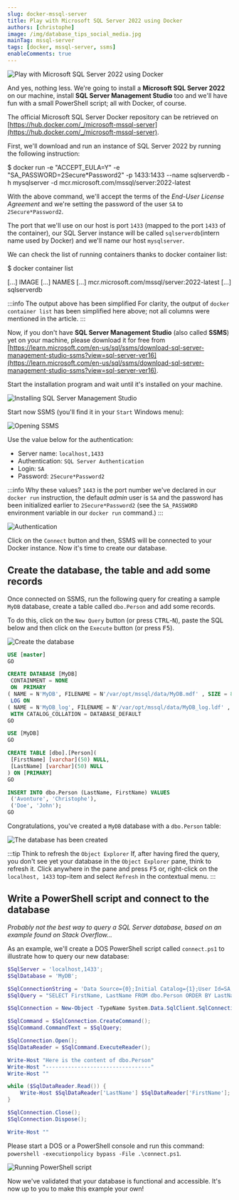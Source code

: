 ```yaml
---
slug: docker-mssql-server
title: Play with Microsoft SQL Server 2022 using Docker
authors: [christophe]
image: /img/database_tips_social_media.jpg
mainTag: mssql-server
tags: [docker, mssql-server, ssms]
enableComments: true
---
```

![Play with Microsoft SQL Server 2022 using Docker](/img/database_tips_banner.jpg)

And yes, nothing less. We're going to install a **Microsoft SQL Server 2022** on our machine, install **SQL Server Management Studio** too and we'll have fun with a small PowerShell script; all with Docker, of course.

<!-- truncate -->

The official Microsoft SQL Server Docker repository can be retrieved on [https://hub.docker.com/_/microsoft-mssql-server](https://hub.docker.com/_/microsoft-mssql-server).

First, we'll download and run an instance of SQL Server 2022 by running the following instruction:

<Terminal>
$ docker run -e "ACCEPT_EULA=Y" -e "SA_PASSWORD=2Secure*Password2" -p 1433:1433 --name sqlserverdb -h mysqlserver -d mcr.microsoft.com/mssql/server:2022-latest
</Terminal>

With the above command, we'll accept the terms of the *End-User License Agreement* and we're setting the password of the user `SA` to `2Secure*Password2`.

The port that we'll use on our host is port `1433` (mapped to the port `1433` of the container), our SQL Server instance will be called `sqlserverdb`(intern name used by Docker) and we'll name our host `mysqlserver`.

We can check the list of running containers thanks to docker container list:

<Terminal>
$ docker container list

[...] IMAGE                                       [...] NAMES
[...] mcr.microsoft.com/mssql/server:2022-latest  [...] sqlserverdb
</Terminal>

:::info The output above has been simplified
For clarity, the output of `docker container list` has been simplified here above; not all columns were mentioned in the article.
:::

Now, if you don't have **SQL Server Management Studio** (also called **SSMS**) yet on your machine, please download it for free from [https://learn.microsoft.com/en-us/sql/ssms/download-sql-server-management-studio-ssms?view=sql-server-ver16](https://learn.microsoft.com/en-us/sql/ssms/download-sql-server-management-studio-ssms?view=sql-server-ver16).

Start the installation program and wait until it's installed on your machine.

![Installing SQL Server Management Studio](./images/download_ssms.png)

Start now SSMS (you'll find it in your `Start` Windows menu):

![Opening SSMS](./images/opening_ssms.png)

Use the value below for the authentication:

* Server name: `localhost,1433`
* Authentication: `SQL Server Authentication`
* Login: `SA`
* Password: `2Secure*Password2`

:::info Why these values?
`1443` is the port number we've declared in our `docker run` instruction, the default *admin* user is `SA` and the password has been initialized earlier to `2Secure*Password2` (see the `SA_PASSWORD` environment variable in our `docker run` command.)
:::

![Authentication](./images/authentication.png)

Click on the `Connect` button and then, SSMS will be connected to your Docker instance. Now it's time to create our database.

## Create the database, the table and add some records

Once connected on SSMS, run the following query for creating a sample `MyDB` database, create a table called `dbo.Person` and add some records.

To do this, click on the `New Query` button (or press <kbd>CTRL</kbd>-<kbd>N</kbd>), paste the SQL below and then click on the `Execute` button (or press <kbd>F5</kbd>).

![Create the database](./images/create_database.png)

<Snippet filename="create_db.sql">

```sql
USE [master]
GO

CREATE DATABASE [MyDB]
 CONTAINMENT = NONE
 ON  PRIMARY
( NAME = N'MyDB', FILENAME = N'/var/opt/mssql/data/MyDB.mdf' , SIZE = 8192KB , MAXSIZE = UNLIMITED, FILEGROWTH = 65536KB )
 LOG ON
( NAME = N'MyDB_log', FILENAME = N'/var/opt/mssql/data/MyDB_log.ldf' , SIZE = 8192KB , MAXSIZE = 2048GB , FILEGROWTH = 65536KB )
 WITH CATALOG_COLLATION = DATABASE_DEFAULT
GO

USE [MyDB]
GO

CREATE TABLE [dbo].[Person](
 [FirstName] [varchar](50) NULL,
 [LastName] [varchar](50) NULL
) ON [PRIMARY]
GO

INSERT INTO dbo.Person (LastName, FirstName) VALUES
 ('Avonture', 'Christophe'),
 ('Doe', 'John');
GO
```

</Snippet>

Congratulations, you've created a `MyDB` database with a `dbo.Person` table:

![The database has been created](./images/database_created.png)

:::tip Think to refresh the `Object Explorer`
If, after having fired the query, you don't see yet your database in the `Object Explorer` pane, think to refresh it. Click anywhere in the pane and press <kbd>F5</kbd> or, right-click on the `localhost, 1433` top-item and select `Refresh` in the contextual menu.
:::

## Write a PowerShell script and connect to the database

*Probably not the best way to query a SQL Server database, based on an example found on Stack Overflow...*

As an example, we'll create a DOS PowerShell script called `connect.ps1` to illustrate how to query our new database:

<Snippet filename="connect.ps1">

```powershell
$SqlServer = 'localhost,1433';
$SqlDatabase = 'MyDB';

$SqlConnectionString = 'Data Source={0};Initial Catalog={1};User Id=SA;Password=2Secure*Password2;' -f $SqlServer, $SqlDatabase;
$SqlQuery = "SELECT FirstName, LastName FROM dbo.Person ORDER BY LastName;";

$SqlConnection = New-Object -TypeName System.Data.SqlClient.SqlConnection -ArgumentList $SqlConnectionString;

$SqlCommand = $SqlConnection.CreateCommand();
$SqlCommand.CommandText = $SqlQuery;

$SqlConnection.Open();
$SqlDataReader = $SqlCommand.ExecuteReader();

Write-Host "Here is the content of dbo.Person"
Write-Host "---------------------------------"
Write-Host ""

while ($SqlDataReader.Read()) {
    Write-Host $SqlDataReader['LastName'] $SqlDataReader['FirstName'];
}

$SqlConnection.Close();
$SqlConnection.Dispose();

Write-Host ""
```

</Snippet>

Please start a DOS or a PowerShell console and run this command: `powershell -executionpolicy bypass -File .\connect.ps1`.

![Running PowerShell script](./images/run_powershell.png)

Now we've validated that your database is functional and accessible. It's now up to you to make this example your own!
